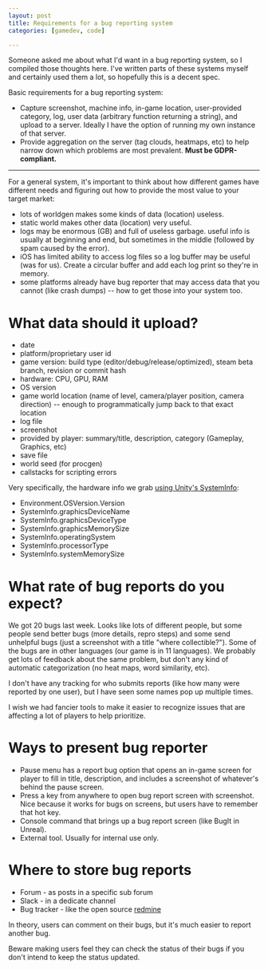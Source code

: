 ```yaml
---
layout: post
title: Requirements for a bug reporting system
categories: [gamedev, code]

---
```


Someone asked me about what I'd want in a bug reporting system, so I compiled
those thoughts here. I've written parts of these systems myself and certainly
used them a lot, so hopefully this is a decent spec.

Basic requirements for a bug reporting system:

* Capture screenshot, machine info, in-game location, user-provided category, log, user data (arbitrary function returning a string), and upload to a server. Ideally I have the option of running my own instance of that server.
* Provide aggregation on the server (tag clouds, heatmaps, etc) to help narrow down which problems are most prevalent. **Must be GDPR-compliant.**

----

For a general system, it's important to think about how different games have different needs and figuring out how to provide the most value to your target market:

* lots of worldgen makes some kinds of data (location) useless.
* static world makes other data (location) very useful.
* logs may be enormous (GB) and full of useless garbage. useful info is usually at beginning and end, but sometimes in the middle (followed by spam caused by the error).
* iOS has limited ability to access log files so a log buffer may be useful (was for us). Create a circular buffer and add each log print so they're in memory.
* some platforms already have bug reporter that may access data that you cannot (like crash dumps) -- how to get those into your system too.

# What data should it upload?

* date
* platform/proprietary user id
* game version: build type (editor/debug/release/optimized), steam beta branch, revision or commit hash
* hardware: CPU, GPU, RAM
* OS version
* game world location (name of level, camera/player position, camera direction) -- enough to programmatically jump back to that exact location
* log file
* screenshot
* provided by player: summary/title, description, category (Gameplay, Graphics, etc)
* save file
* world seed (for procgen)
* callstacks for scripting errors

Very specifically, the hardware info we grab [using Unity's SystemInfo](https://docs.unity3d.com/ScriptReference/SystemInfo.html):

* Environment.OSVersion.Version
* SystemInfo.graphicsDeviceName
* SystemInfo.graphicsDeviceType
* SystemInfo.graphicsMemorySize
* SystemInfo.operatingSystem
* SystemInfo.processorType
* SystemInfo.systemMemorySize

# What rate of bug reports do you expect?

We got 20 bugs last week. Looks like lots of different people, but some people send better bugs (more details, repro steps) and some send unhelpful bugs (just a screenshot with a title "where collectible?"). Some of the bugs are in other languages (our game is in 11 languages). We probably get lots of feedback about the same problem, but don't any kind of automatic categorization (no heat maps, word similarity, etc).

I don't have any tracking for who submits reports (like how many were reported by one user), but I have seen some names pop up multiple times.

I wish we had fancier tools to make it easier to recognize issues that are affecting a lot of players to help prioritize.

# Ways to present bug reporter

* Pause menu has a report bug option that opens an in-game screen for player to fill in title, description, and includes a screenshot of whatever's behind the pause screen.
* Press a key from anywhere to open bug report screen with screenshot. Nice because it works for bugs on screens, but users have to remember that hot key.
* Console command that brings up a bug report screen (like BugIt in Unreal).
* External tool. Usually for internal use only.

# Where to store bug reports

* Forum - as posts in a specific sub forum
* Slack - in a dedicate channel
* Bug tracker - like the open source [redmine](https://www.redmine.org/) 

In theory, users can comment on their bugs, but it's much easier to report another bug.

Beware making users feel they can check the status of their bugs if you don't intend to keep the status updated.


